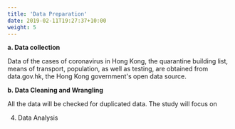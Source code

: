 ```yaml
---
title: 'Data Preparation'
date: 2019-02-11T19:27:37+10:00
weight: 5
---
```


**a. Data collection**

Data of the cases of coronavirus in Hong Kong, the quarantine building list, means of transport, population, as well as testing, are obtained from data.gov.hk, the Hong Kong government's open data source.

**b. Data Cleaning and Wrangling**

All the data will be checked for duplicated data. The study will focus on 

4. Data Analysis

